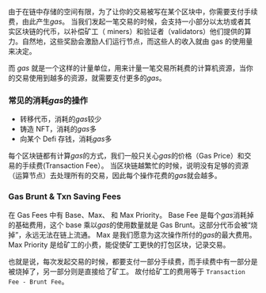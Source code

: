 由于在链中存储的空间有限，为了让你的交易被写在某个区块中，你需要支付手续费，由此产生*gas*。
当我们发起一笔交易的时候，会支持一小部分以太坊或者其实区块链的代币，以补偿矿工（ miners）和验证者（validators）他们提供的算力。自然地，这些奖励会激励人们运行节点，而这些人的收入就由 gas 的使用量来决定。

而 *gas* 就是一个这样的计量单位，用来计量一笔交易所耗费的计算机资源，当你的交易使用到越多的资源，就需要支付更多的*gas*。

### 常见的消耗*gas*的操作
- 转移代币，消耗的*gas*较少
- 铸造 NFT，消耗的*gas*多
- 向某个 Defi 存钱，消耗*gas*多

每个区块链都有计算*gas*的方式，我们一般只关心*gas*的价格（Gas Price）和交易的手续费(Transaction Fee）。
当区块链越繁忙的时候，说明没有足够的资源（运算节点）去处理所有的交易，因此每个操作花费的*gas*就会越多。

### Gas Brunt & Txn Saving Fees
在 Gas Fees 中有 Base、Max、 和 Max Priority。
Base Fee 是每个*gas*消耗掉的基础费用，这个 base 乘以*gas*的使用数量就是 Gas Brunt。这部分代币会被“烧掉”，永远无法在链上流通。
Max 是我们愿意为这次操作所付的*gas*的最大费用。
Max Priority 是给矿工的小费，能促使矿工更快的打包区块，记录交易。

也就是说，每次发起交易的时候，都要支付一部分手续费，而手续费中有一部分是被烧掉了，另一部分则是直接给了矿工。
故付给矿工的费用等于 `Transaction Fee - Brunt Fee`。

